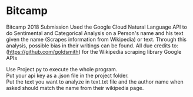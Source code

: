 # Bitcamp
Bitcamp 2018 Submission
Used the Google Cloud Natural Language API to do Sentimental and Categorical Analysis on a Person's name and his text given the name (Scrapes information from Wikipedia) or text.
Through this analysis, possible bias in their writings can be found. 
All due credits to:
(https://github.com/goldsmith) for the Wikipedia scraping library
Google APIs


Use Project.py to execute the whole program.    
Put your api key as a .json file in the project folder.    
Put the text you want to analyze in text.txt file and the author name when asked should match the name from their wikipedia page.    
